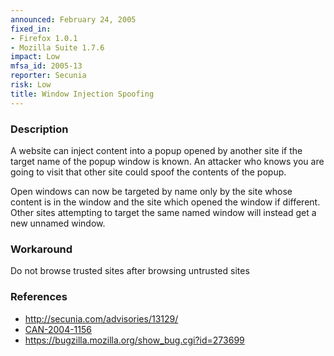 ```yaml
---
announced: February 24, 2005
fixed_in:
- Firefox 1.0.1
- Mozilla Suite 1.7.6
impact: Low
mfsa_id: 2005-13
reporter: Secunia
risk: Low
title: Window Injection Spoofing
---
```


<h3>Description</h3>

<p>A website can inject content into a popup opened by another site if the
target name of the popup window is known. An attacker who knows you are
going to visit that other site could spoof the contents of the popup.</p>

<p>Open windows can now be targeted by name only by the site whose content
is in the window and the site which opened the window if different.
Other sites attempting to target the same named window will instead
get a new unnamed window.</p>

<h3>Workaround</h3>

<p>Do not browse trusted sites after browsing untrusted sites</p>

<h3>References</h3>

<ul>
<li><a class="ex-ref" href="http://secunia.com/advisories/13129/">http://secunia.com/advisories/13129/</a></li>
<li><a class="ex-ref" href="http://cve.mitre.org/cgi-bin/cvename.cgi?name=CAN-2004-1156">CAN-2004-1156</a></li>
<li><a href="https://bugzilla.mozilla.org/show_bug.cgi?id=273699">https://bugzilla.mozilla.org/show_bug.cgi?id=273699</a></li>
</ul>



